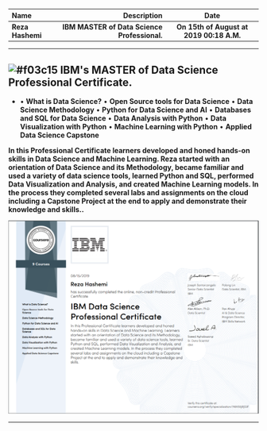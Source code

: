 | Name | Description | Date
| :- |-------------: | :-:
| **Reza Hashemi**| **IBM MASTER of Data Science Professional.**  | __On 15th of August at 2019 00:18 A.M.__
__ __ __
## ![#f03c15](https://placehold.it/15/f03c15/000000?text=+) IBM's MASTER of Data Science Professional Certificate.


- • **What is Data Science?**
• **Open Source tools for Data Science**
• **Data Science Methodology**
• **Python for Data Science and AI**
• **Databases and SQL for Data Science**
• **Data Analysis with Python**
• **Data Visualization with Python**
• **Machine Learning with Python**
• **Applied Data Science Capstone**

__In this Professional Certificate learners developed and honed
hands-on skills in Data Science and Machine Learning. Reza
started with an orientation of Data Science and its Methodology,
became familiar and used a variety of data science tools, learned
Python and SQL, performed Data Visualization and Analysis, and
created Machine Learning models. In the process they completed
several labs and assignments on the cloud including a Capstone
Project at the end to apply and demonstrate their knowledge and
skills..__

![IBM Master of Data Science Certification](IBM%20Data%20Science%20Professional%20Certificate.PNG)
__ __ __
